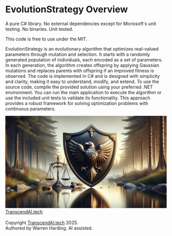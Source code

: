 
# EvolutionStrategy Overview

A pure C# library. No external dependencies except for Microsoft's unit testing. No binaries. Unit tested.

This code is free to use under the MIT.

EvolutionStrategy is an evolutionary algorithm that optimizes real-valued parameters through mutation and selection. It starts with a randomly generated population of individuals, each encoded as a set of parameters. In each generation, the algorithm creates offspring by applying Gaussian mutations and replaces parents with offspring if an improved fitness is observed. The code is implemented in C# and is designed with simplicity and clarity, making it easy to understand, modify, and extend. To use the source code, compile the provided solution using your preferred .NET environment. You can run the main application to execute the algorithm or use the included unit tests to validate its functionality. This approach provides a robust framework for solving optimization problems with continuous parameters.

![AI Image](aiimage.jpg)
[TranscendAI.tech](https://TranscendAI.tech)<br>
<br>
Copyright [TranscendAI.tech](https://TranscendAI.tech) 2025.</br>
Authored by Warren Harding. AI assisted.</br>
